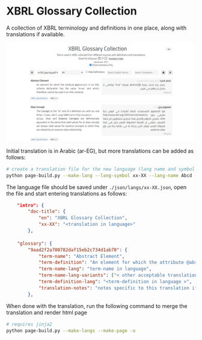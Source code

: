 # XBRL Glossary Collection
A collection of XBRL terminology and definitions in one place, along with translations if available.  

[![XBRL Glossary Collection](resources/glossary2.png "XBRL Glossary Collection")](https://selgamal.github.io/xbrl-glossary-collection/xbrl-glossary-collection.html)

Initial translation is in Arabic (ar-EG), but more translations can be added as follows:

```bash
# create a translation file for the new language (lang name and symbol as in http://www.lingoes.net/en/translator/langcode.htm)
python page-build.py --make-lang --lang-symbol xx-XX --lang-name Abcd --lang-direction [rtl, ltr] --translator-name <optional> --translator-email <optional>  --translator-linkedin <optional> --translator-github <optional>
```
The language file should be saved under `./json/langs/xx-XX.json`, open the file and start entering translations as follows:
```json
    "intro": {
        "doc-title": {
            "en": "XBRL Glossary Collection",
            "xx-XX": "<translation in language>" 
        },

    "glossary": {
        "9aad2f2a700782daf15eb2c734d1ab70": {
            "term-name": "Abstract Element",
            "term-definition": "An element for which the attribute @abstract .......",
            "term-name-lang": "term-name in language",
            "term-name-lang-variants": ["< other acceptable translations for the name if any>"], 
            "term-definition-lang": "<term-definition in language >", 
            "translation-notes": "notes specific to this translation if any." 
        },
```
When done with the translation, run the following command to merge the translation and render html page

```bash
# requires jinja2
python page-build.py --make-langs --make-page -o
```
